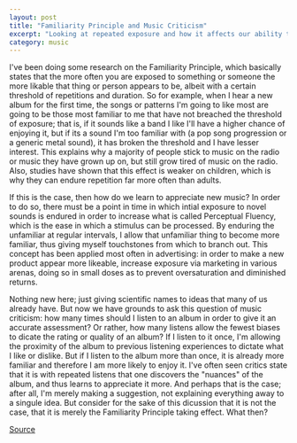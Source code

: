 ```yaml
---
layout: post
title: "Familiarity Principle and Music Criticism"
excerpt: "Looking at repeated exposure and how it affects our ability to objectively criticize music"
category: music
---
```


I've been doing some research on the Familiarity Principle, which basically states that the more often you are exposed to something or someone the more likable that thing or person appears to be, albeit with a certain threshold of repetitions and duration. So for example, when I hear a new album for the first time, the songs or patterns I'm going to like most are going to be those most familiar to me that have not breached the threshold of exposure; that is, if it sounds like a band I like I'll have a higher chance of enjoying it, but if its a sound I'm too familiar with (a pop song progression or a generic metal sound), it has broken the threshold and I have lesser interest. This explains why a majority of people stick to music on the radio or music they have grown up on, but still grow tired of music on the radio. Also, studies have shown that this effect is weaker on children, which is why they can endure repetition far more often than adults.

If this is the case, then how do we learn to appreciate new music? In order to do so, there must be a point in time in which intial exposure to novel sounds is endured in order to increase what is called Perceptual Fluency, which is the ease in which a stimulus can be processed. By enduring the unfamiliar at regular intervals, I allow that unfamiliar thing to become more familiar, thus giving myself touchstones from which to branch out. This concept has been applied most often in advertising: in order to make a new product appear more likeable, increase exposure via marketing in various arenas, doing so in small doses as to prevent oversaturation and diminished returns.

Nothing new here; just giving scientific names to ideas that many of us already have. But now we have grounds to ask this question of music criticism: how many times should I listen to an album in order to give it an accurate assessment? Or rather, how many listens allow the fewest biases to dicate the rating or quality of an album? If I listen to it once, I'm allowing the proximity of the album to previous listening experiences to dictate what I like or dislike. But if I listen to the album more than once, it is already more familiar and therefore I am more likely to enjoy it. I've often seen critics state that it is with repeated listens that one discovers the "nuances" of the album, and thus learns to appreciate it more. And perhaps that is the case; after all, I'm merely making a suggestion, not explaining everything away to a singule idea. But consider for the sake of this dicussion that it is not the case, that it is merely the Familiarity Principle taking effect. What then?

[Source](http://www.ideal.forestry.ubc.ca/frst524/mere_exposure_gate_way_to_the_subliminal.pdf)